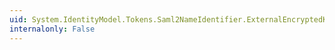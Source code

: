 ```yaml
---
uid: System.IdentityModel.Tokens.Saml2NameIdentifier.ExternalEncryptedKeys
internalonly: False
---
```

